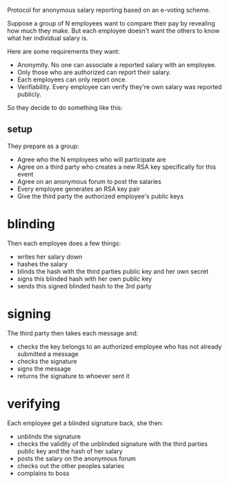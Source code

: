 Protocol for anonymous salary reporting based on an e-voting scheme.

Suppose a group of N employees want to compare their pay by revealing how much they make.
But each employee doesn't want the others to know what her individual salary is.

Here are some requirements they want:
* Anonymity. No one can associate a reported salary with an employee.
* Only those who are authorized can report their salary.
* Each employees can only report once.
* Verifiability. Every employee can verify they're own salary was reported publicly.

So they decide to do something like this:

## setup
They prepare as a group:
* Agree who the N employees who will participate are
* Agree on a third party who creates a new RSA key specifically for this event
* Agree on an anonymous forum to post the salaries
* Every employee generates an RSA key pair
* Give the third party the authorized employee's public keys

# blinding
Then each employee does a few things:
* writes her salary down
* hashes the salary
* blinds the hash with the third parties public key and her own secret
* signs this blinded hash with her own public key
* sends this signed blinded hash to the 3rd party 

# signing
The third party then takes each message and:
* checks the key belongs to an authorized employee who has not already submitted a message
* checks the signature
* signs the message
* returns the signature to whoever sent it

# verifying
Each employee get a blinded signature back, she then:
* unblinds the signature
* checks the validity of the unblinded signature with the third parties public key and the hash of her salary
* posts the salary on the anonymous forum
* checks out the other peoples salaries
* complains to boss
